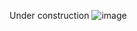 Under construction
![image](https://github.com/MSJosh/TTTTUB/assets/120500937/beec1e65-767b-442c-b90b-fc6c2814b39b)


